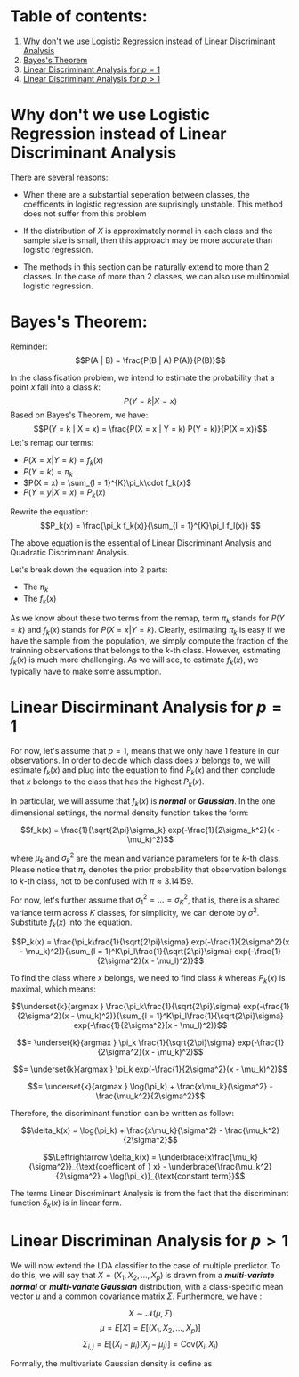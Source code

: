 # Table of contents:
1. [Why don't we use Logistic Regression instead of Linear Discriminant Analysis](#why)
2. [Bayes's Theorem](#bayes)
3. [Linear Discriminant Analysis for $p = 1$](#lda-p1)
4. [Linear Discriminant Analysis for $p > 1$](#lda-p2)

# Why don't we use Logistic Regression instead of Linear Discriminant Analysis <a id = "why"></a>

There are several reasons:
- When there are a substantial seperation between classes, the coefficents in logistic regression are suprisingly unstable. This method does not suffer from this problem

- If the distribution of $X$ is approximately normal in each class and the sample size is small, then this approach may be more accurate than logistic regression.

- The methods in this section can be naturally extend to more than 2 classes. In the case of more than 2 classes, we can also use multinomial logistic regression.

# Bayes's Theorem: <a id = "bayes"></a>

Reminder:
$$P(A | B) = \frac{P(B | A) P(A)}{P(B)}$$

In the classification problem, we intend to estimate the probability that a point $x$ fall into a class $k$:
$$P(Y = k | X = x)$$
Based on Bayes's Theorem, we have:
$$P(Y = k | X = x) = \frac{P(X = x | Y = k) P(Y = k)}{P(X = x)}$$
Let's remap our terms:
- $P(X = x | Y = k) = f_k(x)$
- $P(Y = k) = \pi_k$
- $P(X = x) = \sum_{l = 1}^{K}\pi_k\cdot f_k(x)$
- $P(Y = y | X = x) = P_k(x)$

Rewrite the equation:
$$P_k(x) =  \frac{\pi_k f_k(x)}{\sum_{l = 1}^{K}\pi_l f_l(x)} $$

The above equation is the essential of Linear Discriminant Analysis and Quadratic Discriminant Analysis.

Let's break down the equation into 2 parts:
- The $\pi_k$
- The $f_k(x)$

As we know about these two terms from the remap, term $\pi_k$ stands for $P(Y = k)$ and $f_k(x)$ stands for $P(X = x | Y = k)$. Clearly, estimating $\pi_k$ is easy if we have the sample from the population, we simply compute the fraction of the trainning observations that belongs to the $k$-th class. However, estimating $f_k(x)$ is much more challenging. As we will see, to estimate $f_k(x)$, we typically have to make some assumption.

# Linear Discirminant Analysis for $p = 1$ <a id = "lda-p1"></a>
For now, let's assume that $p = 1$, means that we only have 1 feature in our observations. In order to decide which class does $x$ belongs to, we will estimate $f_k(x)$ and plug into the equation to find $P_k(x)$ and then conclude that $x$ belongs to the class that has the highest $P_k(x)$.

In particular, we will assume that $f_k(x)$ is ***normal*** or ***Gaussian***. In the one dimensional settings, the normal density function takes the form:

$$f_k(x) = \frac{1}{\sqrt{2\pi}\sigma_k} exp(-\frac{1}{2\sigma_k^2}(x - \mu_k)^2)$$

where $\mu_k$ and $\sigma^2_k$ are the mean and variance parameters for te $k$-th class. Please notice that $\pi_k$ denotes the prior probability that observation belongs to $k$-th class, not to be confused with $\pi \approx 3.14159$.

For now, let's further assume that $\sigma_1^2 = ... = \sigma_K^2$, that is, there is a shared variance term across $K$ classes, for simplicity, we can denote by $\sigma^2$. Substitute $f_k(x)$ into the equation.

$$P_k(x) = \frac{\pi_k\frac{1}{\sqrt{2\pi}\sigma} exp(-\frac{1}{2\sigma^2}(x - \mu_k)^2)}{\sum_{l = 1}^K\pi_l\frac{1}{\sqrt{2\pi}\sigma} exp(-\frac{1}{2\sigma^2}(x - \mu_l)^2)}$$

To find the class where $x$ belongs, we need to find class $k$ whereas $P_k(x)$ is maximal, which means:

$$\underset{k}{argmax } \frac{\pi_k\frac{1}{\sqrt{2\pi}\sigma} exp(-\frac{1}{2\sigma^2}(x - \mu_k)^2)}{\sum_{l = 1}^K\pi_l\frac{1}{\sqrt{2\pi}\sigma} exp(-\frac{1}{2\sigma^2}(x - \mu_l)^2)}$$

$$= \underset{k}{argmax } \pi_k \frac{1}{\sqrt{2\pi}\sigma} exp(-\frac{1}{2\sigma^2}(x - \mu_k)^2)$$

$$= \underset{k}{argmax } \pi_k  exp(-\frac{1}{2\sigma^2}(x - \mu_k)^2)$$


$$= \underset{k}{argmax } \log(\pi_k) + \frac{x\mu_k}{\sigma^2} - \frac{\mu_k^2}{2\sigma^2}$$

Therefore, the discriminant function can be written as follow:

$$\delta_k(x) = \log(\pi_k) + \frac{x\mu_k}{\sigma^2} - \frac{\mu_k^2}{2\sigma^2}$$

$$\Leftrightarrow \delta_k(x) = \underbrace{x\frac{\mu_k}{\sigma^2}}_{\text{coefficent of } x} - \underbrace{\frac{\mu_k^2}{2\sigma^2} + \log(\pi_k)}_{\text{constant term}}$$


The terms Linear Discriminant Analysis is from the fact that the discriminant function $\delta_k(x)$ is in linear form.

# Linear Discriminan Analysis for $p > 1$ <a id = "lda-p2"></a>
We will now extend the LDA classifier to the case of multiple predictor. To do this, we will say that $X = (X_1 , X_2 , ... , X_p)$ is drawn from a ***multi-variate normal*** or ***multi-variate Gaussian*** distribution, with a class-specific mean vector $\mu$ and a common covariance matrix $\Sigma$. Furthermore, we have :

$$X \sim \mathcal{N}(\mu , \Sigma)$$
$$\mu = E[X] = E[(X_1 , X_2 , ... , X_p)]$$
$$\Sigma_{i , j} = E[(X_i - \mu_i)(X_j - \mu_j)] = \text{Cov}(X_i , X_j)$$

Formally, the multivariate Gaussian density is define as

